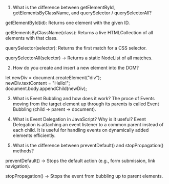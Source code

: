 1. What is the difference between getElementById, getElementsByClassName, and querySelector / querySelectorAll?

getElementById(id): Returns one element with the given ID.

getElementsByClassName(class): Returns a live HTMLCollection of all elements with that class.

querySelector(selector): Returns the first match for a CSS selector.

querySelectorAll(selector) → Returns a static NodeList of all matches.

2. How do you create and insert a new element into the DOM?

let newDiv = document.createElement("div");  
newDiv.textContent = "Hello!";  
document.body.appendChild(newDiv);  


3. What is Event Bubbling and how does it work?
The proce of Events moving from the target element up through its parents is called Event Bubbling (child → parent → document).

4. What is Event Delegation in JavaScript? Why is it useful?
Event Delegation is attaching an event listener to a common parent instead of each child. It is useful for handling events on dynamically added elements efficiently.

5. What is the difference between preventDefault() and stopPropagation() methods?

preventDefault() → Stops the default action (e.g., form submission, link navigation).

stopPropagation() → Stops the event from bubbling up to parent elements.